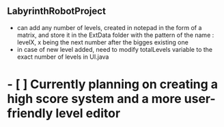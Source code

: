 ## LabyrinthRobotProject
  - can add any number of levels, created in notepad in the form of a matrix, and store it in the ExtData folder with the pattern of the name : levelX, x being the next number after the bigges existing one
  - in case of new level added, need to modify totalLevels variable to the exact number of levels in UI.java
  
  
  # - [ ] Currently planning on creating a high score system and a more user-friendly level editor

